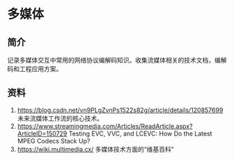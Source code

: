 # 多媒体

## 简介

记录多媒体交互中常用的网络协议编解码知识。收集流媒体相关的技术文档，编解码和工程应用方案。

## 资料

1. <https://blog.csdn.net/vn9PLgZvnPs1522s82g/article/details/120857699> 未来流媒体工作流的核心技术。
2. <https://www.streamingmedia.com/Articles/ReadArticle.aspx?ArticleID=150729> Testing EVC, VVC, and LCEVC: How Do the Latest MPEG Codecs Stack Up?
3. <https://wiki.multimedia.cx/> 多媒体技术方面的“维基百科”
